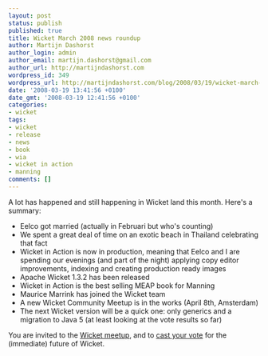 ```yaml
---
layout: post
status: publish
published: true
title: Wicket March 2008 news roundup
author: Martijn Dashorst
author_login: admin
author_email: martijn.dashorst@gmail.com
author_url: http://martijndashorst.com
wordpress_id: 349
wordpress_url: http://martijndashorst.com/blog/2008/03/19/wicket-march-2008-news-roundup/
date: '2008-03-19 13:41:56 +0100'
date_gmt: '2008-03-19 12:41:56 +0100'
categories:
- wicket
tags:
- wicket
- release
- news
- book
- wia
- wicket in action
- manning
comments: []
---
```

<p>A lot has happened and still happening in Wicket land this month. Here's a summary:</p>
<ul>
<li>Eelco got married (actually in Februari but who's counting)</li>
<li>We spent a great deal of time on an exotic beach in Thailand celebrating that fact</li>
<li>Wicket in Action is now in production, meaning that Eelco and I are spending our evenings (and part of the night) applying copy editor improvements, indexing and creating production ready images</li>
<li>Apache Wicket 1.3.2 has been released</li>
<li>Wicket in Action is the best selling MEAP book for Manning</li>
<li>Maurice Marrink has joined the Wicket team</li>
<li>A new Wicket Community Meetup is in the works (April 8th, Amsterdam)</li>
<li>The next Wicket version will be a quick one: only generics and a migration to Java 5 (at least looking at the vote results so far)</li>
</ul>
<p>You are invited to the <a title="Wicket Community meetups - Amsterdam" href="http://cwiki.apache.org/WICKET/wicket-community-meetups-amsterdam.html">Wicket meetup</a>, and to <a title="[vote] Release 1.4 with only generics and stop support for 1.3" href="http://www.nabble.com/-vote--Release-1.4-with-only-generics-and-stop-support-for-1.3-td16090054.html">cast your vote</a> for the (immediate) future of Wicket.</p>
